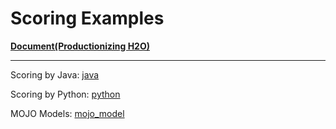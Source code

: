 # Scoring Examples

[**Document(Productionizing H2O)**](https://docs.h2o.ai/h2o/latest-stable/h2o-docs/productionizing.html)  

***
Scoring by Java: [java](./java)

Scoring by Python: [python](./python)

MOJO Models: [mojo_model](./mojo_model)



